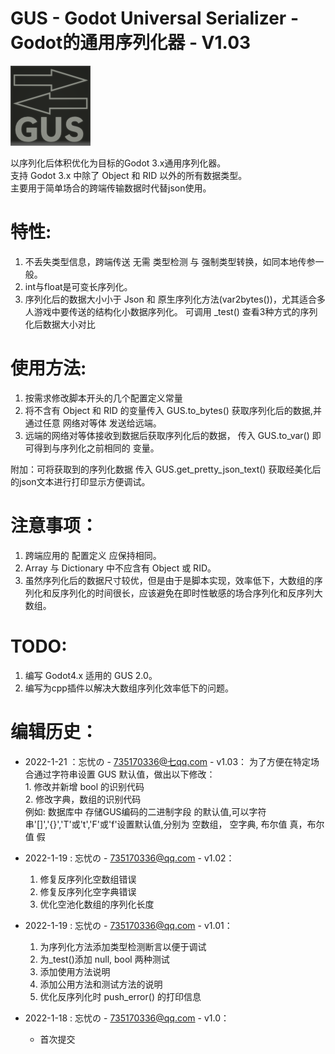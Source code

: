 
# GUS - Godot Universal Serializer - Godot的通用序列化器 - V1.03

![Image text](https://github.com/Daylily-Zeleen/GUS-Godot-Universal-Serializer/blob/main/icon.png)

以序列化后体积优化为目标的Godot 3.x通用序列化器。  
支持 Godot 3.x 中除了 Object 和 RID 以外的所有数据类型。  
主要用于简单场合的跨端传输数据时代替json使用。  

# 特性:
1. 不丢失类型信息，跨端传送 无需 类型检测 与 强制类型转换，如同本地传参一般。
2. int与float是可变长序列化。
3. 序列化后的数据大小小于 Json 和 原生序列化方法(var2bytes())，尤其适合多人游戏中要传送的结构化小数据序列化。
可调用 _test() 查看3种方式的序列化后数据大小对比

# 使用方法:
1. 按需求修改脚本开头的几个配置定义常量
2. 将不含有 Object 和 RID 的变量传入 GUS.to_bytes() 获取序列化后的数据,并通过任意 网络对等体 发送给远端。
3. 远端的网络对等体接收到数据后获取序列化后的数据， 传入 GUS.to_var() 即可得到与序列化之前相同的 变量。

附加：可将获取到的序列化数据 传入 GUS.get_pretty_json_text() 获取经美化后的json文本进行打印显示方便调试。

# 注意事项：
1. 跨端应用的 配置定义 应保持相同。
2. Array 与 Dictionary 中不应含有 Object 或 RID。
3. 虽然序列化后的数据尺寸较优，但是由于是脚本实现，效率低下，大数组的序列化和反序列化的时间很长，应该避免在即时性敏感的场合序列化和反序列大数组。

# TODO:
1. 编写 Godot4.x 适用的 GUS 2.0。
2. 编写为cpp插件以解决大数组序列化效率低下的问题。

# 编辑历史：		
- 2022-1-21 ：忘忧の - 735170336@七qq.com - v1.03：
	为了方便在特定场合通过字符串设置 GUS 默认值，做出以下修改：    
		1. 修改并新增 bool 的识别代码    
		2. 修改字典，数组的识别代码    
	例如: 数据库中 存储GUS编码的二进制字段 的默认值,可以字符串'[]','{}','T'或't','F'或'f'设置默认值,分别为 空数组， 空字典, 布尔值 真，布尔值 假

- 2022-1-19 : 忘忧の - 735170336@qq.com - v1.02：
	1. 修复反序列化空数组错误
	2. 修复反序列化空字典错误
	3. 优化空池化数组的序列化长度	

- 2022-1-19 : 忘忧の - 735170336@qq.com - v1.01：
	1. 为序列化方法添加类型检测断言以便于调试
	2. 为_test()添加 null, bool 两种测试
	3. 添加使用方法说明
	4. 添加公用方法和测试方法的说明
	5. 优化反序列化时 push_error() 的打印信息

- 2022-1-18 : 忘忧の - 735170336@qq.com - v1.0：
	- 首次提交
